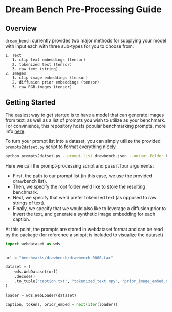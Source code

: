 # Dream Bench Pre-Processing Guide

## Overview

`dream_bench` currently provides two major methods for supplying your model with input each with three sub-types for you to choose from.

    1. Text
       1. clip text embeddings (tensor)
       2. tokenized text (tensor)
       3. raw text (string)
    2. Images
       1. clip image embeddings (tensor)
       2. diffusion prior embeddings (tensor)
       3. raw RGB-images (tensor)

## Getting Started

The easiest way to get started is to have a model that can generate images from text, as well as a list of prompts you wish to utilize as your benchmark. For convinience, this repository hosts popular benchmarking prompts, more info [here](../../prompts/README.md).

To turn your prompt list into a dataset, you can simply utilize the provided `prompts2datset.py` script to format everything nicely.

```bash
python prompts2datset.py --prompt-list drawbench.json --output-folder benchmarks/drawbench --tokenize-text True --predict-image True
```

Here we call the prompt-processing script and pass it four arguments:
* First, the path to our prompt list (in this case, we use the provided drawbench list).
* Then, we specify the root folder we'd like to store the resulting benchmark.
* Next, we specify that we'd prefer tokenized text (as opposed to raw strings of text).
* Finally, we specify that we would also like to leverage a diffusion prior to invert the text, and generate a synthetic image embedding for each caption.

At this point, the prompts are stored in webdataset format and can be read by the package (for reference a snippit is included to visualize the dataset)

```python
import webdataset as wds


url = "benchmarks/drawbench/drawbench-0000.tar"

dataset = (
    wds.WebDataset(url)
    .decode()
    .to_tuple("caption.txt", "tokenized_text.npy", "prior_image_embed.npy")
)

loader = wds.WebLoader(dataset)

caption, tokens, prior_embed = next(iter(loader))
```